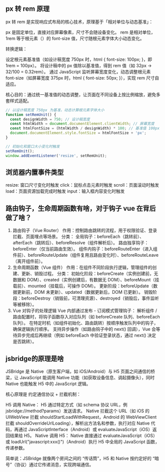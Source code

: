 ## px 转 rem 原理
px 转 rem 是实现响应式布局的核心技术，原理基于「相对单位与动态基准」：

px 是固定单位，直接对应屏幕像素，尺寸不会随设备变化。
rem 是相对单位，1rem 等于根元素（<html>）的 font-size 值，尺寸随根元素字体大小动态变化。

转换逻辑：

设定根元素基准值（如设计稿宽度 750px 时，html { font-size: 100px; }，即 1rem = 100px）。
将设计稿中的 px 值除以基准值，得到 rem 值（如 32px → 32/100 = 0.32rem）。
通过 JavaScript 监听屏幕宽度变化，动态调整根元素 font-size（如屏幕宽度 375px 时，html { font-size: 50px; }），实现 rem 尺寸自适应。

核心目的：通过统一基准值的动态调整，让页面在不同设备上按比例缩放，避免多套样式适配。
```js
// 以设计稿宽度 750px 为基准，动态计算根元素字体大小
function setRemUnit() {
  const designWidth = 750; // 设计稿宽度
  const htmlWidth = document.documentElement.clientWidth; // 屏幕宽度
  const htmlFontSize = (htmlWidth / designWidth) * 100; // 基准值 100px
  document.documentElement.style.fontSize = htmlFontSize + 'px';
}

// 初始化和窗口大小变化时触发
setRemUnit();
window.addEventListener('resize', setRemUnit);
```
## 浏览器内置事件类型
resize: 窗口尺寸变化时触发
click：鼠标点击元素时触发
scroll：页面滚动时触发
load：页面资源加载完成时触发
input：输入框内容变化时触发
## 路由钩子，生命周期函数有啥，对于钩子  vue 在背后做了啥？
1. 路由钩子（Vue Router）
作用：控制路由跳转的流程，用于权限验证、登录拦截、页面埋点等场景。
分类：
全局钩子：beforeEach（跳转前）、afterEach（跳转后）、beforeResolve（组件解析后）。
路由独享钩子：beforeEnter（仅当前路由生效）。
组件内钩子：beforeRouteEnter（进入组件前）、beforeRouteUpdate（组件复用且路由变化时）、beforeRouteLeave（离开组件前）。
2. 生命周期函数（Vue 组件）
作用：在组件不同阶段执行逻辑，管理组件的创建、更新、销毁过程。
分类：
初始化阶段：beforeCreate（实例创建前，无数据和 DOM）、created（实例创建后，有数据无 DOM）、beforeMount（挂载前）、mounted（挂载后，可操作 DOM）。
更新阶段：beforeUpdate（数据更新前，DOM 未更新）、updated（数据更新后，DOM 已更新）。
销毁阶段：beforeDestroy（销毁前，可清理资源）、destroyed（销毁后，事件监听等被移除）。
3. Vue 对钩子的处理逻辑
Vue 内部通过发布 - 订阅模式管理钩子：
解析组件 / 路由配置时，将钩子函数存入对应队列（如 beforeCreate 队列、beforeEach 队列）。
在特定时机（如组件初始化、路由跳转）按顺序触发队列中的钩子，确保逻辑执行顺序。
支持异步操作（如路由钩子中的 next() 回调），Vue 会等待异步完成后再继续（例如 beforeEach 中验证登录状态，通过 next() 决定是否跳转）。
## jsbridge的原理是啥
JSBridge 是 Native（原生客户端，如 iOS/Android）与 H5 页面之间通信的桥梁，让 JavaScript 能调用 Native 功能（如获取设备信息、调起摄像头），同时 Native 也能触发 H5 中的 JavaScript 逻辑。

核心原理是 约定通信协议 + 拦截机制：

H5 调用 Native：
H5 通过特定方式（如 schema 协议 URL，例 jsbridge://method?params）发送请求。
Native 拦截这个 URL（如 iOS 的 UIWebView 拦截 shouldStartLoadWithRequest，Android 的 WebViewClient 拦截 shouldOverrideUrlLoading），解析出方法名和参数，执行对应 Native 代码，再通过 JavaScriptInterface（Android）或 evaluateJavaScript（iOS）返回结果给 H5。
Native 调用 H5：
Native 直接通过 evaluateJavaScript（iOS）或 loadUrl("javascript:xxx()")（Android）执行 H5 中全局的 JavaScript 函数，传递参数。

简单说：JSBridge 就像两个房间之间的 “传话筒”，H5 和 Native 按约定好的 “暗号”（协议）通过它传递消息，实现跨端通信。
